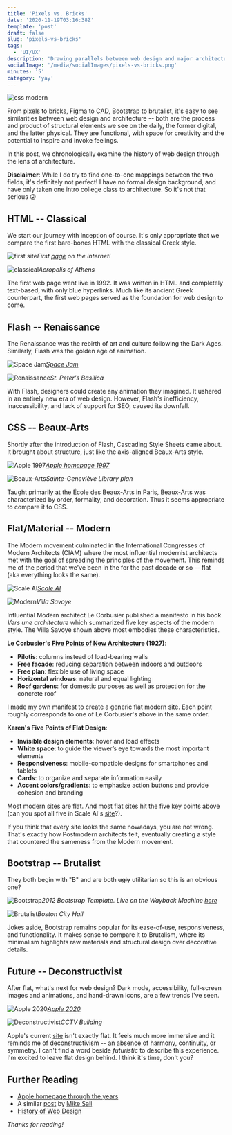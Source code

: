 ```yaml
---
title: 'Pixels vs. Bricks'
date: '2020-11-19T03:16:38Z'
template: 'post'
draft: false
slug: 'pixels-vs-bricks'
tags:
  - 'UI/UX'
description: 'Drawing parallels between web design and major architecture movements'
socialImage: '/media/socialImages/pixels-vs-bricks.png'
minutes: '5'
category: 'yay'
---
```


![css modern](/media/socialImages/pixels-vs-bricks.png)

From pixels to bricks, Figma to CAD, Bootstrap to brutalist, it's easy to see similarities between web design and architecture -- both are the process and product of structural elements we see on the daily, the former digital, and the latter physical. They are functional, with space for creativity and the potential to inspire and invoke feelings.

In this post, we chronologically examine the history of web design through the lens of architecture.

**Disclaimer**: While I do try to find one-to-one mappings between the two fields, it's definitely not perfect! I have no formal design background, and have only taken one intro college class to architecture. So it's not that serious 😛

## HTML -- Classical

We start our journey with inception of course. It's only appropriate that we compare the first bare-bones HTML with the classical Greek style.

![first site](/media/pixels-vs-bricks/first-site.jpeg)_First [page](http://info.cern.ch/hypertext/WWW/TheProject.html) on the internet!_

![classical](/media/pixels-vs-bricks/classical.jpg)_Acropolis of Athens_

The first web page went live in 1992. It was written in HTML and completely text-based, with only blue hyperlinks. Much like its ancient Greek counterpart, the first web pages served as the foundation for web design to come.

## Flash -- Renaissance

The Renaissance was the rebirth of art and culture following the Dark Ages. Similarly, Flash was the golden age of animation.

![Space Jam](/media/pixels-vs-bricks/space-jam.png)_[Space Jam](https://www.spacejam.com/)_

![Renaissance](/media/pixels-vs-bricks/renaissance.jpg)_St. Peter's Basilica_

With Flash, designers could create any animation they imagined. It ushered in an entirely new era of web design. However, Flash's inefficiency, inaccessibility, and lack of support for SEO, caused its downfall.

## CSS -- Beaux-Arts

Shortly after the introduction of Flash, Cascading Style Sheets came about. It brought about structure, just like the axis-aligned Beaux-Arts style.

![Apple 1997](/media/pixels-vs-bricks/apple-1997.png)_[Apple homepage 1997](https://www.versionmuseum.com/history-of/apple-website)_

![Beaux-Arts](/media/pixels-vs-bricks/sg-lib.jpg)_Sainte-Geneviève Library plan_

Taught primarily at the École des Beaux-Arts in Paris, Beaux-Arts was characterized by order, formality, and decoration. Thus it seems appropriate to compare it to CSS.

## Flat/Material -- Modern

The Modern movement culminated in the International Congresses of Modern Architects (CIAM) where the most influential modernist architects met with the goal of spreading the principles of the movement. This reminds me of the period that we've been in the for the past decade or so -- flat (aka everything looks the same).

![Scale AI](/media/pixels-vs-bricks/scale.png)_[Scale AI](https://scale.com/)_

![Modern](/media/pixels-vs-bricks/modern.jpg)_Villa Savoye_

Influential Modern architect Le Corbusier published a manifesto in his book _Vers une architecture_ which summarized five key aspects of the modern style. The Villa Savoye shown above most embodies these characteristics.

**Le Corbusier's [Five Points of New Architecture](https://www.lescouleurs.ch/en/journal/posts/the-five-points-of-a-new-architecture/) (1927)**:

- **Pilotis**: columns instead of load-bearing walls
- **Free facade**: reducing separation between indoors and outdoors
- **Free plan**: flexible use of living space
- **Horizontal windows**: natural and equal lighting
- **Roof gardens**: for domestic purposes as well as protection for the concrete roof

I made my own manifest to create a generic flat modern site. Each point roughly corresponds to one of Le Corbusier's above in the same order.

**Karen's Five Points of Flat Design**:

- **Invisible design elements**: hover and load effects
- **White space**: to guide the viewer’s eye towards the most important elements
- **Responsiveness**: mobile-compatible designs for smartphones and tablets
- **Cards**: to organize and separate information easily
- **Accent colors/gradients**: to emphasize action buttons and provide cohesion and branding

Most modern sites are flat. And most flat sites hit the five key points above (can you spot all five in Scale AI's [site](https://scale.com/)?).

If you think that every site looks the same nowadays, you are not wrong. That's exactly how Postmodern architects felt, eventually creating a style that countered the sameness from the Modern movement.

## Bootstrap -- Brutalist

They both begin with "B" and are both ~~ugly~~ utilitarian so this is an obvious one?

![Bootstrap](/media/pixels-vs-bricks/bootstrap.png)_2012 Bootstrap Template. Live on the Wayback Machine [here](https://web.archive.org/web/20130127154050/http://twitter.github.com/bootstrap/examples/hero.html)_

![Brutalist](/media/pixels-vs-bricks/brutalism.jpg)_Boston City Hall_

Jokes aside, Bootstrap remains popular for its ease-of-use, responsiveness, and functionality. It makes sense to compare it to Brutalism, where its minimalism highlights raw materials and structural design over decorative details.

## Future -- Deconstructivist

After flat, what's next for web design? Dark mode, accessibility, full-screen images and animations, and hand-drawn icons, are a few trends I've seen.

![Apple 2020](/media/pixels-vs-bricks/apple-2020.png)_[Apple 2020](https://www.apple.com/iphone-12-pro/)_

![Deconstructivist](https://cdn.nazmiyalantiquerugs.com/wp-content/uploads/2011/07/cctv-building-beijing-china-at-dusk-nazmiyal-architecture-blog.jpg)_CCTV Building_

Apple's current [site](https://www.apple.com/) isn't exactly flat. It feels much more immersive and it reminds me of deconstructivism -- an absence of harmony, continuity, or symmetry. I can't find a word beside _futuristic_ to describe this experience. I'm excited to leave flat design behind. I think it's time, don't you?

## Further Reading

- [Apple homepage through the years](https://www.versionmuseum.com/history-of/apple-website)
- A similar [post](https://medium.com/@sall/the-future-of-web-design-is-hidden-in-the-history-of-architecture-1cc93ea854d0) by [Mike Sall](https://medium.com/@sall)
- [History of Web Design](https://www.smamarketing.net/blog/the-history-of-website-design)

_Thanks for reading!_
